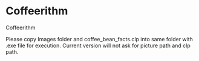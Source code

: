 # Coffeerithm
Coffeerithm

Please copy Images folder and coffee_bean_facts.clp into same folder with .exe file for execution.
Current version will not ask for picture path and clp path.
